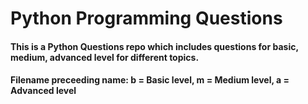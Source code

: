 # Python Programming Questions

#### This is a Python Questions repo which includes questions for basic, medium, advanced level for different topics.
#### Filename preceeding name: b = Basic level, m = Medium level, a = Advanced level